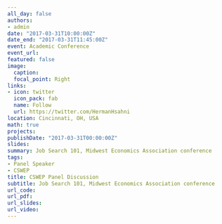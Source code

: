 ```yaml
---
all_day: false
authors:
- admin
date: "2017-03-31T10:00:00Z"
date_end: "2017-03-31T11:45:00Z"
event: Academic Conference
event_url: 
featured: false
image:
  caption:
  focal_point: Right
links:
- icon: twitter
  icon_pack: fab
  name: Follow
  url: https://twitter.com/HermanHsahni
location: Cincinnati, OH, USA
math: true
projects:
publishDate: "2017-03-31T00:00:00Z"
slides:
summary: Job Search 101, Midwest Economics Association conference
tags:
- Panel Speaker
- CSWEP
title: CSWEP Panel Discussion 
subtitle: Job Search 101, Midwest Economics Association conference
url_code:
url_pdf:
url_slides:
url_video:
---
```

